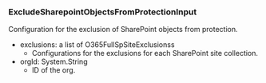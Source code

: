 ### ExcludeSharepointObjectsFromProtectionInput
Configuration for the exclusion of SharePoint objects from protection.

- exclusions: a list of O365FullSpSiteExclusionss
  - Configurations for the exclusions for each SharePoint site collection.
- orgId: System.String
  - ID of the org.
